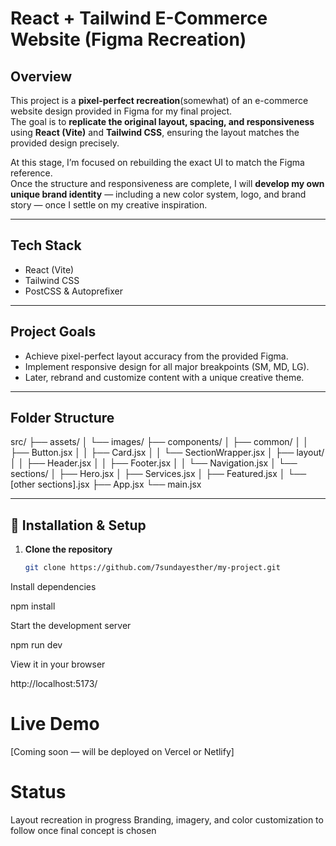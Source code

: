 # React + Tailwind E-Commerce Website (Figma Recreation)

## Overview
This project is a **pixel-perfect recreation**(somewhat) of an e-commerce website design provided in Figma for my final project.  
The goal is to **replicate the original layout, spacing, and responsiveness** using **React (Vite)** and **Tailwind CSS**, ensuring the layout matches the provided design precisely.

At this stage, I’m focused on rebuilding the exact UI to match the Figma reference.  
Once the structure and responsiveness are complete, I will **develop my own unique brand identity** — including a new color system, logo, and brand story — once I settle on my creative inspiration.

---

## Tech Stack
- React (Vite)
- Tailwind CSS
- PostCSS & Autoprefixer

---

##  Project Goals
- Achieve pixel-perfect layout accuracy from the provided Figma.
- Implement responsive design for all major breakpoints (SM, MD, LG).
- Later, rebrand and customize content with a unique creative theme.

---

##  Folder Structure


src/
├── assets/
│ └── images/
├── components/
│ ├── common/
│ │ ├── Button.jsx
│ │ ├── Card.jsx
│ │ └── SectionWrapper.jsx
│ ├── layout/
│ │ ├── Header.jsx
│ │ ├── Footer.jsx
│ │ └── Navigation.jsx
│ └── sections/
│ ├── Hero.jsx
│ ├── Services.jsx
│ ├── Featured.jsx
│ └── [other sections].jsx
├── App.jsx
└── main.jsx


---

## 🚀 Installation & Setup
1. **Clone the repository**
   ```bash
   git clone https://github.com/7sundayesther/my-project.git


Install dependencies

npm install


Start the development server

npm run dev


View it in your browser

http://localhost:5173/

# Live Demo

[Coming soon — will be deployed on Vercel or Netlify]

# Status

Layout recreation in progress
 Branding, imagery, and color customization to follow once final concept is chosen